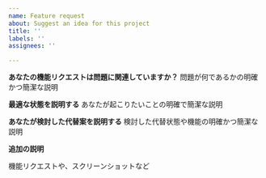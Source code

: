 ```yaml
---
name: Feature request
about: Suggest an idea for this project
title: ''
labels: ''
assignees: ''

---
```


**あなたの機能リクエストは問題に関連していますか？**
問題が何であるかの明確かつ簡潔な説明

**最適な状態を説明する**
あなたが起こりたいことの明確で簡潔な説明

**あなたが検討した代替案を説明する**
検討した代替状態や機能の明確かつ簡潔な説明

**追加の説明**

機能リクエストや、スクリーンショットなど
